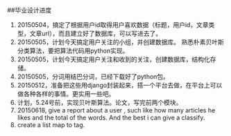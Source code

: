 ##毕业设计进度

1. 20150504，搞定了根据用户id取得用户喜欢数据（标题，用户id，文章类型，文章url），而且建立好了数据库，可以写进去了。
2. 20150505，计划今天搞定用户关注的小组，并创建数据库。 熟悉朴素贝叶斯分类算法，要把算法代码用python实现。
3. 20150505，计划今天搞定用户关注和收到的关注，创建数据库，结构化存储。
4. 20150505，分词用结巴分词，已经下载好了python包。 
5. 20150512，准备把这些用django封装起来，搭一个平台去做，在平台上可以做各种各样的事情。更实用一些吧。
6. 计划，5.24号前，实现贝叶斯算法。论文，写完前两个模块。
7. 20150618, give a report about a user , such like how many articles he likes and the total of the words. And the best i can give a classify.
8. create a list map to tag.



